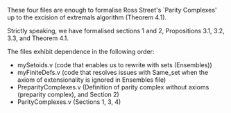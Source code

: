 

These four files are enough to formalise Ross Street's `Parity Complexes' up to the excision of extremals algorithm (Theorem 4.1).

Strictly speaking, we have formalised sections 1 and 2, Propositions 3.1, 3.2, 3.3, and Theorem 4.1.

The files exhibit dependence in the following order:
 - mySetoids.v (code that enables us to rewrite with sets (Ensembles))
 - myFiniteDefs.v (code that resolves issues with Same_set when the axiom of extensionality is ignored in Ensembles file) 
 - PreparityComplexes.v (Definition of parity complex without axioms (preparity complex), and Section 2)
 - ParityComplexes.v (Sections 1, 3, 4)
 
